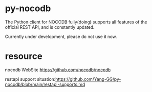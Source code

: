 # py-nocodb
The Python client for NOCODB fully(doing) supports all features of the official REST API, and is constantly updated.

Currently under development, please do not use it now.
# resource
nocodb WebSite https://github.com/nocodb/nocodb

restapi support situation:https://github.com/Yang-GG/py-nocodb/blob/main/restapi-supports.md
